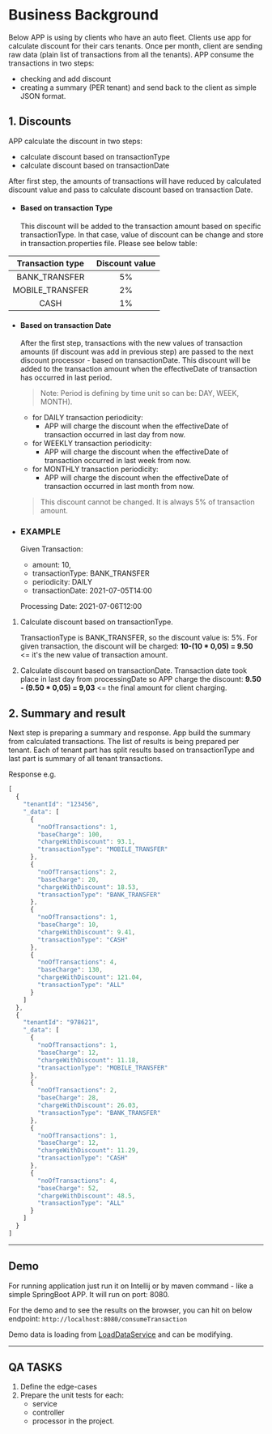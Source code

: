 # Business Background

Below APP is using by clients who have an auto fleet. 
Clients use app for calculate discount for their cars tenants. 
Once per month, client are sending raw data (plain list of transactions from all the tenants). 
APP consume the transactions in two steps: 

- checking and add discount 
- creating a summary (PER tenant) and send back to the client as simple JSON format.

## 1. Discounts
APP calculate the discount in two steps:
- calculate discount based on transactionType
- calculate discount based on transactionDate

After first step, the amounts of transactions will have reduced by calculated discount value and pass to calculate discount based on transaction Date. 

- #### Based on transaction Type
  This discount will be added to the transaction amount based on specific transactionType. 
In that case, value of discount can be change and store in transaction.properties file. 
Please see below table:

| Transaction type | Discount value |
|:----------------:|:--------------:|
| BANK_TRANSFER    |       5%       |
| MOBILE_TRANSFER  |       2%       |
| CASH             |       1%       |

- #### Based on transaction Date
  After the first step, transactions with the new values of transaction amounts (if discount was add in previous step) are passed to the next discount processor - based on transactionDate.
  This discount will be added to the transaction amount when the effectiveDate of transaction has occurred in last period.
  > Note:  Period is defining by time unit so can be: DAY, WEEK, MONTH).

    - for DAILY transaction periodicity:
        - APP will charge the discount when the effectiveDate of transaction occurred in last day from now.
    - for WEEKLY transaction periodicity:
        - APP will charge the discount when the effectiveDate of transaction occurred in last week from now.
    - for MONTHLY transaction periodicity:
        - APP will charge the discount when the effectiveDate of transaction occurred in last month from now.

  >This discount cannot be changed. It is always 5% of transaction amount.

- ### EXAMPLE
    Given Transaction:
    - amount: 10,
    - transactionType: BANK_TRANSFER
    - periodicity: DAILY
    - transactionDate: 2021-07-05T14:00 
      
    Processing Date: 2021-07-06T12:00

1. Calculate discount based on transactionType. 
    
    TransactionType is BANK_TRANSFER, so the discount value is: 5%. For given transaction, the discount will be charged: 
    **10-(10 * 0,05) = 9.50** <= it's the new value of transaction amount. 
   
2. Calculate discount based on transactionDate. 
   Transaction date took place in last day from processingDate so APP charge the discount: 
**9.50 - (9.50 * 0,05) = 9,03** <= the final amount for client charging. 
  
## 2. Summary and result
Next step is preparing a summary and response. App build the summary from calculated transactions. The list of results
is being prepared per tenant. Each of tenant part has split results based on transactionType and last part is summary of
all tenant transactions.

Response e.g.
```javascript
[
  {
    "tenantId": "123456",
    "_data": [
      {
        "noOfTransactions": 1,
        "baseCharge": 100,
        "chargeWithDiscount": 93.1,
        "transactionType": "MOBILE_TRANSFER"
      },
      {
        "noOfTransactions": 2,
        "baseCharge": 20,
        "chargeWithDiscount": 18.53,
        "transactionType": "BANK_TRANSFER"
      },
      {
        "noOfTransactions": 1,
        "baseCharge": 10,
        "chargeWithDiscount": 9.41,
        "transactionType": "CASH"
      },
      {
        "noOfTransactions": 4,
        "baseCharge": 130,
        "chargeWithDiscount": 121.04,
        "transactionType": "ALL"
      }
    ]
  },
  {
    "tenantId": "978621",
    "_data": [
      {
        "noOfTransactions": 1,
        "baseCharge": 12,
        "chargeWithDiscount": 11.18,
        "transactionType": "MOBILE_TRANSFER"
      },
      {
        "noOfTransactions": 2,
        "baseCharge": 28,
        "chargeWithDiscount": 26.03,
        "transactionType": "BANK_TRANSFER"
      },
      {
        "noOfTransactions": 1,
        "baseCharge": 12,
        "chargeWithDiscount": 11.29,
        "transactionType": "CASH"
      },
      {
        "noOfTransactions": 4,
        "baseCharge": 52,
        "chargeWithDiscount": 48.5,
        "transactionType": "ALL"
      }
    ]
  }
]
```

---

## Demo

For running application just run it on Intellij or by maven command - like a simple SpringBoot APP. It will run on port:
8080.

For the demo and to see the results on the browser, you can hit on below endpoint:
`http://localhost:8080/consumeTransaction`

Demo data is loading from [LoadDataService](https://github.com/mlepecki/recruitmentAppQA/blob/main/src/main/java/com/sm/recruitment/app/services/LoadDataService.java) and can be modifying.

---

## QA TASKS

1. Define the edge-cases
2. Prepare the unit tests for each:
    - service
    - controller
    - processor in the project.
